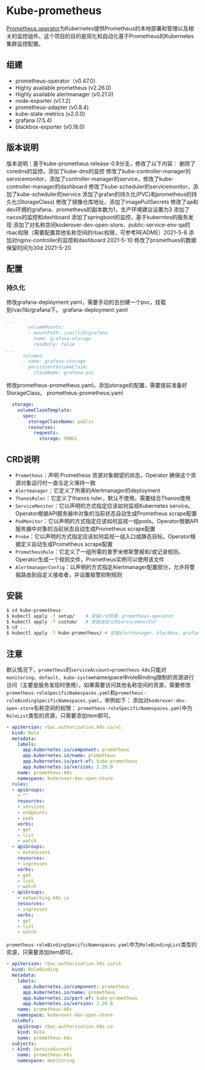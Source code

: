 # Kube-prometheus
[Prometheus operator](https://prometheus-operator.dev/)为Kubernetes提供Prometheus的本地部署和管理以及相关的监控组件。这个项目的目的是简化和自动化基于Prometheus的Kubernetes集群监控配置。

## 组建
- prometheus-operator（v0.47.0）
- Highly available prometheus (v2.26.0)
- Highly available alertmanager (v0.21.0)
- node-exporter (v1.1.2)
- prometheus-adapter (v0.8.4)
- kube-state-metrics (v2.0.0)
- grafana (7.5.4)
- blackbox-exporter (v0.18.0)

## 版本说明
版本说明：基于kube-prometheus release-0.8分支，修改了以下内容：
删除了coredns的监控，添加了kube-dns的监控
修改了kube-controller-manager的servicemonitor，添加了controller-manager的service，修改了kube-controller-manager的dashboard
修改了kube-scheduler的servicemonitor，添加了kube-scheduler的service
添加了grafan的持久化(PVC)和prometheus的持久化(StorageClass)
修改了镜像仓库地址，添加了imagePullSecrets
修改了qa和dev环境的grafana、prometheus的副本数为1，生产环境建议设置为3
添加了nacos的监控和dashboard
添加了springboot的监控，基于kuberntes的服务发现
添加了对名称空间koderover-dev-open-store、public-service-env-qa的rbac权限（需要配置其他名称空间的rbac权限，可参考README）2021-5-8 
添加对nginx-controller的监控和dashboard 2021-5-10 
修改了promethues的数据保留时间为30d 2021-5-20

## 配置
### 持久化
修改grafana-deployment.yaml，需要手动的去创建一个pvc，挂载到/var/lib/grafana下。
grafana-deployment.yaml
```yaml
...
        volumeMounts:
        - mountPath: /var/lib/grafana
          name: grafana-storage
          readOnly: false
...
      volumes:
      - name: grafana-storage
        persistentVolumeClaim:
          claimName: grafana-pvc
```

修改prometheus-prometheus.yaml，添加storage的配置，需要提前准备好StorageClass。
prometheus-prometheus.yaml
```yaml
  storage:
    volumeClaimTemplate:
      spec:
        storageClassName: public
        resources:
          requests:
            storage: 500Gi
```

## CRD说明
- `Prometheus`：声明 Prometheus 资源对象期望的状态，Operator 确保这个资源对象运行时一直与定义保持一致
- `Alertmanager`：它定义了所需的Alertmanager的deployment
- `ThanosRuler`：它定义了thanos ruler，默认不使用，需要结合Thanos使用
- `ServiceMonitor`：它以声明的方式指定应该如何监视Kubernetes service。Operator根据API服务器中对象的当前状态自动生成Prometheus scrape配置
- `PodMonitor`：它以声明的方式指定应该如何监视一组pods。Operator根据API服务器中对象的当前状态自动生成Prometheus scrape配置
- `Probe`：它以声明的方式指定应该如何监视一组入口或静态目标。Operator根据定义自动生成Prometheus scrape配置
- `PrometheusRule`：它定义了一组所需的普罗米修斯警报和/或记录规则。Operator生成一个规则文件，Prometheus实例可以使用该文件
- `AlertmanagerConfig`：以声明的方式指定Alertmanager配置部分，允许将警报路由到自定义接收者，并设置报警抑制规则


## 安装
```bash
$ cd kube-prometheus
$ kubectl apply -f setup/    # 安装crd资源，prometheus-operator
$ kubectl apply -f custom/   # 安装自定义的servicemonitor
$ cd ..
$ kubectl apply -f kube-prometheus/ # 安装alertmanager、blackbox、grafana、kube-state-metrics、node-exporter、prometheus-adapter、servicemonitor、rbac等
```


## 注意
默认情况下，`prometheus`的`serviceAccount=prometheus-k8s`只能对`monitoring`、`default`、`kube-system`namespace中roleBinding限制的资源进行访问（主要是服务发现时使用），如果需要访问其他名称空间的资源，需要修改`prometheus-roleSpecificNamespaces.yaml`和`prometheus-roleBindingSpecificNamespaces.yaml`，举例如下：
添加对`koderover-dev-open-store`名称空间的权限：
`prometheus-roleSpecificNamespaces.yaml`中为`RoleList`类型的资源，只需要添加item即可。
```yaml
- apiVersion: rbac.authorization.k8s.io/v1 
  kind: Role
  metadata:
    labels:
      app.kubernetes.io/component: prometheus
      app.kubernetes.io/name: prometheus
      app.kubernetes.io/part-of: kube-prometheus
      app.kubernetes.io/version: 2.26.0
    name: prometheus-k8s
    namespace: koderover-dev-open-store
  rules:
  - apiGroups:
    - ""
    resources:
    - services
    - endpoints
    - pods
    verbs:
    - get
    - list
    - watch
  - apiGroups:
    - extensions
    resources:
    - ingresses
    verbs:
    - get
    - list
    - watch
  - apiGroups:
    - networking.k8s.io
    resources:
    - ingresses
    verbs:
    - get
    - list
    - watch
```

`prometheus-roleBindingSpecificNamespaces.yaml`中为`RoleBindingList`类型的资源，只需要添加item即可。
```yaml
- apiVersion: rbac.authorization.k8s.io/v1
  kind: RoleBinding
  metadata:
    labels:
      app.kubernetes.io/component: prometheus
      app.kubernetes.io/name: prometheus
      app.kubernetes.io/part-of: kube-prometheus
      app.kubernetes.io/version: 2.26.0
    name: prometheus-k8s
    namespace: koderover-dev-open-store
  roleRef:
    apiGroup: rbac.authorization.k8s.io
    kind: Role
    name: prometheus-k8s
  subjects:
  - kind: ServiceAccount
    name: prometheus-k8s
    namespace: monitoring
```

